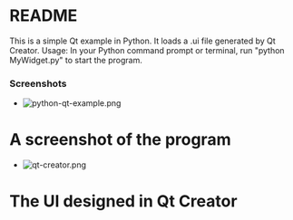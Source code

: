 # README #

This is a simple Qt example in Python. It loads a .ui file generated by Qt Creator.
Usage:
In your Python command prompt or terminal, run "python MyWidget.py" to start the program.

### Screenshots ###

* ![python-qt-example.png](https://bitbucket.org/repo/nbez5M/images/3191483234-python-qt-example.png)
# A screenshot of the program #

* ![qt-creator.png](https://bitbucket.org/repo/nbez5M/images/2689078723-qt-creator.png)
# The UI designed in Qt Creator #